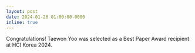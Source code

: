 ```yaml
---
layout: post
date: 2024-01-26 01:00:00-0000
inline: true
---
```


 Congratulations! Taewon Yoo was selected as a Best Paper Award recipient at HCI Korea 2024.
